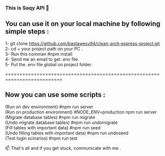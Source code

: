 ### This is Saqy API 🌱

## You can use it on your local machine by following simple steps : </br>
1- git clone https://github.com/bastawesy94/clean-arch-express-project.git </br>
2- cd + your project path on your PC . </br>
3- Run this comman #npm install </br>
4- Send me an email to get .env file. </br>
5- Put the .env file global on project folder. </br>

==========================================================================
## Now you can use some scripts :
(Run on dev environment) #npm run server </br>
(Run on production environment) #NODE_ENV=production npm run server </br>
(Migrate database tables) #npm run migrate </br>
(Undo migrate database tables) #npm run undomigrate </br>
(Fill tables with important data) #npm run seed </br>
(Undo filling tables with important data) #npm run undoseed </br>
(Test login scinarios) #npm run test </br>

📫 That's all and if you get stuck, communicate with me . 

